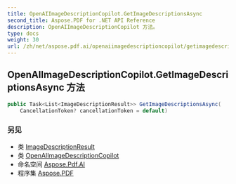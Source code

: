 ```yaml
---
title: OpenAIImageDescriptionCopilot.GetImageDescriptionsAsync
second_title: Aspose.PDF for .NET API Reference
description: OpenAIImageDescriptionCopilot 方法。
type: docs
weight: 30
url: /zh/net/aspose.pdf.ai/openaiimagedescriptioncopilot/getimagedescriptionsasync/
---
```

## OpenAIImageDescriptionCopilot.GetImageDescriptionsAsync 方法

```csharp
public Task<List<ImageDescriptionResult>> GetImageDescriptionsAsync(
    CancellationToken? cancellationToken = default)
```

### 另见

* 类 [ImageDescriptionResult](../../imagedescriptionresult/)
* 类 [OpenAIImageDescriptionCopilot](../)
* 命名空间 [Aspose.Pdf.AI](../../../aspose.pdf.ai/)
* 程序集 [Aspose.PDF](../../../)